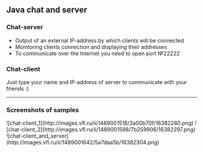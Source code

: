 <h2> Java chat and server </h2>

<h3> Chat-server </h3>

* Output of an external IP-address by which clients will be connected
* Monitoring clients connection and displaying their addresses
* To communicate over the Internet you need to open port №22222

<h3> Chat-client </h3>

Just type your name and IP-address of server to communicate with your friends :)

<hr>

<h3> Screenshots of samples</h3>
![chat-client_1](http://images.vfl.ru/ii/1489001518/3a00b70f/16382280.png)
![chat-client_2](http://images.vfl.ru/ii/1489001588/7b259906/16382297.png)
![chat-client_and_server](http://images.vfl.ru/ii/1489001642/5a7daa5b/16382304.png)
